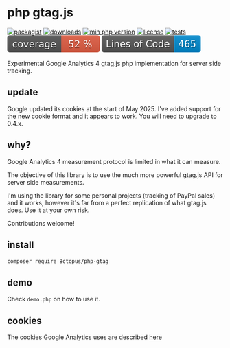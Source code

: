 # php gtag.js

[![packagist](https://poser.pugx.org/8ctopus/php-gtag/v)](https://packagist.org/packages/8ctopus/php-gtag)
[![downloads](https://poser.pugx.org/8ctopus/php-gtag/downloads)](https://packagist.org/packages/8ctopus/php-gtag)
[![min php version](https://poser.pugx.org/8ctopus/php-gtag/require/php)](https://packagist.org/packages/8ctopus/php-gtag)
[![license](https://poser.pugx.org/8ctopus/php-gtag/license)](https://packagist.org/packages/8ctopus/php-gtag)
[![tests](https://github.com/8ctopus/php-gtag/actions/workflows/tests.yml/badge.svg)](https://github.com/8ctopus/php-gtag/actions/workflows/tests.yml)
![code coverage badge](https://raw.githubusercontent.com/8ctopus/php-gtag/image-data/coverage.svg)
![lines of code](https://raw.githubusercontent.com/8ctopus/php-gtag/image-data/lines.svg)

Experimental Google Analytics 4 gtag.js php implementation for server side tracking.

## update

Google updated its cookies at the start of May 2025. I've added support for the new cookie format and it appears to work. You will need to upgrade to 0.4.x.

## why?

Google Analytics 4 measurement protocol is limited in what it can measure.

The objective of this library is to use the much more powerful gtag.js API for server side measurements.

I'm using the library for some personal projects (tracking of PayPal sales) and it works, however it's far from a perfect replication of what gtag.js does. Use it at your own risk.

Contributions welcome!

## install

    composer require 8ctopus/php-gtag

## demo

Check `demo.php` on how to use it.

## cookies

The cookies Google Analytics uses are described [here](https://github.com/8ctopus/php-gtag/blob/master/cookies.md)
